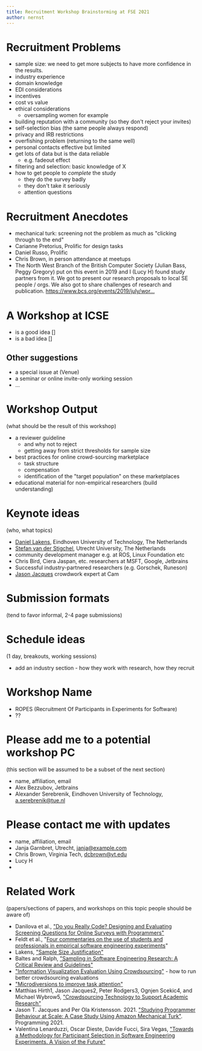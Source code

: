 ```yaml
---
title: Recruitment Workshop Brainstorming at FSE 2021
author: nernst
---
```


# Recruitment Problems 
- sample size: we need to get more subjects to have more confidence in the results.
- industry experience
- domain knowledge
- EDI considerations
- incentives
- cost vs value
- ethical considerations
    - oversampling women for example
- building reputation with a community (so they don't reject your invites)
- self-selection bias (the same people always respond)
- privacy and IRB restrictions
- overfishing problem (returning to the same well)
- personal contacts effective but limited
- get lots of data but is the data reliable
    - e.g. fadeout effect
- filtering and selection: basic knowledge of X 
- how to get people to *complete* the study
    - they do the survey badly
    - they don't take it seriously
    - attention questions

# Recruitment Anecdotes
* mechanical turk: screening not the problem as much as "clicking through to the end"
* Carianne Pretorius, Prolific for design tasks
* Daniel Russo, Prolific
* Chris Brown, in person attendance at meetups
*  The North West Branch of the British Computer Society (Julian Bass, Peggy Gregory) put on this event in 2019 and I (Lucy H) found study partners from it. We got to present our research proposals to local SE people / orgs. We also got to share challenges of research and publication. https://www.bcs.org/events/2019/july/wor…


# A Workshop at ICSE
* is a good idea []
* is a bad idea []

## Other suggestions
* a special issue at (Venue)
* a seminar or online invite-only working session
* ...


# Workshop Output
(what should be the result of this workshop)
* a reviewer guideline
    * and why not to reject
    * getting away from strict thresholds for sample size
* best practices for online crowd-sourcing marketplace
    * task structure
    * compensation
    * identification of the "target population" on these marketplaces
* educational material for non-empirical researchers (build understanding)

# Keynote ideas
(who, what topics)
* [Daniel Lakens]("http://daniellakens.blogspot.com/"), Eindhoven University of Technology, The Netherlands
* [Stefan van der Stigchel]("https://www.stefanvanderstigchel.nl/"), Utrecht University, The Netherlands
* community development manager e.g. at ROS, Linux Foundation etc
* Chris Bird, Ciera Jaspan, etc. researchers at MSFT, Google, Jetbrains
* Successful industry-partnered researchers (e.g. Gorschek, Runeson)
* [Jason Jacques](https://jsonj.co.uk/science) crowdwork expert at Cam

# Submission formats
(tend to favor informal, 2-4 page submissions)

# Schedule ideas
(1 day, breakouts, working sessions)
* add an industry section - how they work with research, how they recruit



# Workshop Name
* ROPES (Recruitment Of Participants in Experiments for Software)
* ?? 

# Please add me to a potential workshop PC
(this section will be assumed to be a subset of the next section)
* name, affiliation, email
* Alex Bezzubov, Jetbrains
* Alexander Serebrenik, Eindhoven University of Technology, a.serebrenik@tue.nl


# Please contact me with updates
* name, affiliation, email
* Janja Garnbret, Utrecht, janja@example.com
* Chris Brown, Virginia Tech, dcbrown@vt.edu
* Lucy H
* 

# Related Work
(papers/sections of papers, and workshops on this topic people should be aware of)
* Danilova et al., ["Do you Really Code? Designing and Evaluating Screening Questions for Online Surveys with Programmers"](https://doi.org/10.1109/ICSE43902.2021.00057)
* Feldt et al., "[Four commentaries on the use of students and professionals in empirical software engineering experiments](https://doi.org/10.1007/s10664-018-9655-0)"
* Lakens, ["Sample Size Justification"](https://psyarxiv.com/9d3yf/)
* Baltes and Ralph, ["Sampling in Software Engineering Research: A Critical Review and Guidelines"](https://arxiv.org/abs/2002.07764)
* ["Information Visualization Evaluation Using Crowdsourcing"](https://www.microsoft.com/en-us/research/uploads/prod/2018/05/InfoVis-Crowdsourcing-CGF2018.pdf) - how to run better crowdsourcing evaluations
* ["Microdiversions to improve task attention"](https://dl.acm.org/doi/abs/10.1145/2675133.2675260)
* Matthias Hirth1, Jason Jacques2, Peter Rodgers3, Ognjen Scekic4, and Michael Wybrow5, ["Crowdsourcing Technology to Support Academic Research"](https://jsonj.co.uk/resources/science/papers/dagstuhl-technology-chapter.pdf)
* Jason T. Jacques and Per Ola Kristensson. 2021. ["Studying Programmer Behaviour at Scale: A Case Study Using Amazon Mechanical Turk"](https://jsonj.co.uk/resources/science/papers/px21-prog-behaviour.pdf). Programming 2021.
* Valentina Lenarduzzi, Oscar Dieste, Davide Fucci, Sira Vegas, ["Towards a Methodology for Participant Selection in Software Engineering Experiments. A Vision of the Future"](https://arxiv.org/abs/2108.12411)

